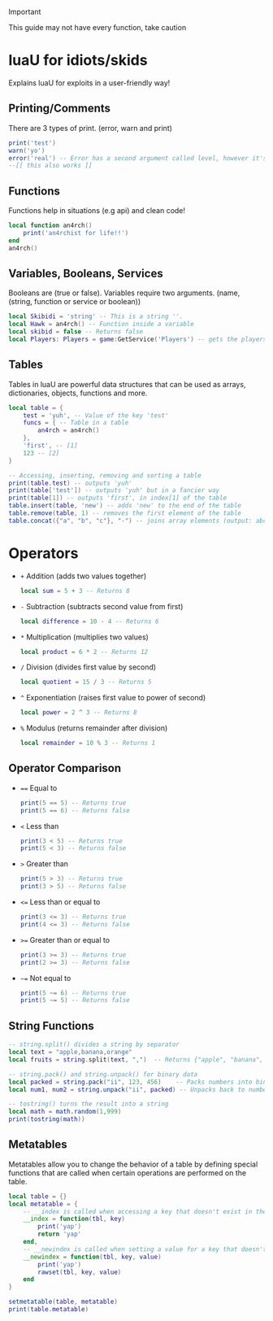 > [!IMPORTANT]
> This guide may not have every function, take caution

# luaU for idiots/skids
Explains luaU for exploits in a user-friendly way!

## Printing/Comments
There are 3 types of print. (error, warn and print)
```lua
print('test')
warn('yo')
error('real') -- Error has a second argument called level, however it's not necessary! This is a comment also.
--[[ this also works ]]
```

## Functions
Functions help in situations (e.g api) and clean code!
```lua
local function an4rch()
    print('an4rchist for life!!')
end
an4rch()
```

## Variables, Booleans, Services
Booleans are (true or false). Variables require two arguments. (name, (string, function or service or boolean))
```lua
local Skibidi = 'string' -- This is a string ''.
local Hawk = an4rch() -- Function inside a variable
local skibid = false -- Returns false
local Players: Players = game:GetService('Players') -- gets the players service
```

## Tables
Tables in luaU are powerful data structures that can be used as arrays, dictionaries, objects, functions and more.
```lua
local table = {
    test = 'yuh', -- Value of the key 'test'
    funcs = { -- Table in a table
        an4rch = an4rch()
    },
    'first', -- [1]
    123 -- [2]
}

-- Accessing, inserting, removing and sorting a table
print(table.test) -- outputs 'yuh'
print(table['test']) -- outputs 'yuh' but in a fancier way
print(table[1]) -- outputs 'first', in index[1] of the table
table.insert(table, 'new') -- adds 'new' to the end of the table
table.remove(table, 1) -- removes the first element of the table
table.concat({"a", "b", "c"}, "-") -- joins array elements (output: abc)
```

# Operators
- `+` Addition (adds two values together)

  ```lua
  local sum = 5 + 3 -- Returns 8
  ```
- `-` Subtraction (subtracts second value from first)

  ```lua
  local difference = 10 - 4 -- Returns 6
  ```
- `*` Multiplication (multiplies two values)

  ```lua
  local product = 6 * 2 -- Returns 12
  ```
- `/` Division (divides first value by second)

  ```lua
  local quotient = 15 / 3 -- Returns 5
  ```
- `^` Exponentiation (raises first value to power of second)

  ```lua
  local power = 2 ^ 3 -- Returns 8
  ```
- `%` Modulus (returns remainder after division)

  ```lua
  local remainder = 10 % 3 -- Returns 1
  ```

## Operator Comparison
- `==` Equal to

  ```lua
  print(5 == 5) -- Returns true
  print(5 == 6) -- Returns false
  ```
- `<` Less than

  ```lua
  print(3 < 5) -- Returns true
  print(5 < 3) -- Returns false
  ```
- `>` Greater than

  ```lua
  print(5 > 3) -- Returns true
  print(3 > 5) -- Returns false
  ```
- `<=` Less than or equal to

  ```lua
  print(3 <= 3) -- Returns true
  print(4 <= 3) -- Returns false
  ```
- `>=` Greater than or equal to

  ```lua
  print(3 >= 3) -- Returns true
  print(2 >= 3) -- Returns false
  ```
- `~=` Not equal to

  ```lua
  print(5 ~= 6) -- Returns true
  print(5 ~= 5) -- Returns false
  ```
## String Functions
```lua
-- string.split() divides a string by separator
local text = "apple,banana,orange"
local fruits = string.split(text, ",")  -- Returns {"apple", "banana", "orange"}

-- string.pack() and string.unpack() for binary data
local packed = string.pack("ii", 123, 456)    -- Packs numbers into binary
local num1, num2 = string.unpack("ii", packed) -- Unpacks back to numbers

-- tostring() turns the result into a string
local math = math.random(1,999)
print(tostring(math))
```

## Metatables
Metatables allow you to change the behavior of a table by defining special functions that are called when certain operations are performed on the table.
```lua
local table = {}
local metatable = {
    -- __index is called when accessing a key that doesn't exist in the table
    __index = function(tbl, key)
        print('yap')
        return 'yap'
    end,
    -- __newindex is called when setting a value for a key that doesn't exist
    __newindex = function(tbl, key, value)
        print('yap')
        rawset(tbl, key, value)
    end
}

setmetatable(table, metatable)
print(table.metatable)
```
